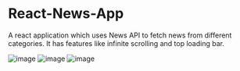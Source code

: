# React-News-App

A react application which uses News API to fetch news from different categories.
It has features like infinite scrolling and top loading bar.

![image](https://user-images.githubusercontent.com/44190927/157169463-996bdb8d-6466-4ce2-bf46-ac646e97e399.png)
![image](https://user-images.githubusercontent.com/44190927/157169589-ffb78a4a-57fe-4526-979e-5b53974fe60f.png)
![image](https://user-images.githubusercontent.com/44190927/157169631-3db8ef3c-adb7-45cb-83b7-eee29d9b7932.png)

